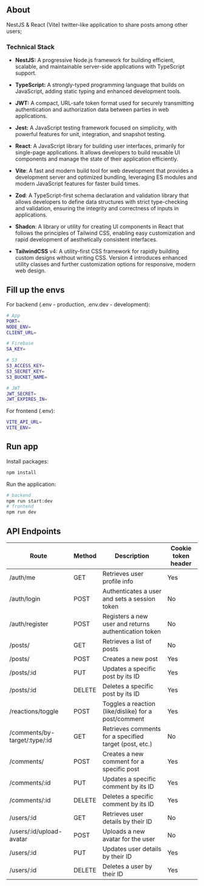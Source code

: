 ## About

NestJS & React (Vite) twitter-like application to share posts among other users;

### Technical Stack

- **NestJS:** A progressive Node.js framework for building efficient, scalable, and maintainable server-side applications with TypeScript support.

- **TypeScript:** A strongly-typed programming language that builds on JavaScript, adding static typing and enhanced development tools.

- **JWT:** A compact, URL-safe token format used for securely transmitting authentication and authorization data between parties in web applications.

- **Jest:** A JavaScript testing framework focused on simplicity, with powerful features for unit, integration, and snapshot testing.

- **React**: A JavaScript library for building user interfaces, primarily for single-page applications. It allows developers to build reusable UI components and manage the state of their application efficiently.

- **Vite**: A fast and modern build tool for web development that provides a development server and optimized bundling, leveraging ES modules and modern JavaScript features for faster build times.

- **Zod**: A TypeScript-first schema declaration and validation library that allows developers to define data structures with strict type-checking and validation, ensuring the integrity and correctness of inputs in applications.

- **Shadcn**: A library or utility for creating UI components in React that follows the principles of Tailwind CSS, enabling easy customization and rapid development of aesthetically consistent interfaces.

- **TailwindCSS** v4: A utility-first CSS framework for rapidly building custom designs without writing CSS. Version 4 introduces enhanced utility classes and further customization options for responsive, modern web design.

## Fill up the envs

For backend (.env - production, .env.dev - development):

```bash
# App
PORT=
NODE_ENV=
CLIENT_URL=

# Firebase
SA_KEY=

# S3
S3_ACCESS_KEY=
S3_SECRET_KEY=
S3_BUCKET_NAME=

# JWT
JWT_SECRET=
JWT_EXPIRES_IN=
```

For frontend (.env):

```bash
VITE_API_URL=
VITE_ENV=
```

## Run app

Install packages:

```bash
npm install
```

Run the application:

```bash
# backend
npm run start:dev
# frontend
npm run dev
```

## API Endpoints

| Route                         | Method | Description                                            | Cookie token header |
| ----------------------------- | ------ | ------------------------------------------------------ | ------------------- |
| /auth/me                      | GET    | Retrieves user profile info                            | Yes                 |
| /auth/login                   | POST   | Authenticates a user and sets a session token          | No                  |
| /auth/register                | POST   | Registers a new user and returns authentication token  | No                  |
| /posts/                       | GET    | Retrieves a list of posts                              | No                  |
| /posts/                       | POST   | Creates a new post                                     | Yes                 |
| /posts/:id                    | PUT    | Updates a specific post by its ID                      | Yes                 |
| /posts/:id                    | DELETE | Deletes a specific post by its ID                      | Yes                 |
| /reactions/toggle             | POST   | Toggles a reaction (like/dislike) for a post/comment   | Yes                 |
| /comments/by-target/:type/:id | GET    | Retrieves comments for a specified target (post, etc.) | No                  |
| /comments/                    | POST   | Creates a new comment for a specific post              | Yes                 |
| /comments/:id                 | PUT    | Updates a specific comment by its ID                   | Yes                 |
| /comments/:id                 | DELETE | Deletes a specific comment by its ID                   | Yes                 |
| /users/:id                    | GET    | Retrieves user details by their ID                     | No                  |
| /users/:id/upload-avatar      | POST   | Uploads a new avatar for the user                      | No                  |
| /users/:id                    | PUT    | Updates user details by their ID                       | Yes                 |
| /users/:id                    | DELETE | Deletes a user by their ID                             | Yes                 |
